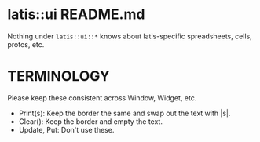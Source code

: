 # latis::ui README.md

Nothing under `latis::ui::*` knows about latis-specific spreadsheets, cells,
protos, etc. 

# TERMINOLOGY

Please keep these consistent across Window, Widget, etc.

 *  Print(s): Keep the border the same and swap out the text with |s|.
 *  Clear(): Keep the border and empty the text.
 *  Update, Put: Don't use these.
